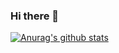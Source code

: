### Hi there 👋
[![Anurag's github stats](https://github-readme-stats.vercel.app/api?username=HreoPPPPath)](https://github.com/anuraghazra/github-readme-stats)
